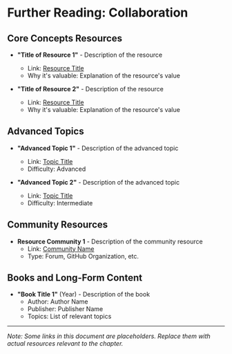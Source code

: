 # Further Reading: Collaboration

## Core Concepts Resources

* **"Title of Resource 1"** - Description of the resource
  * Link: [Resource Title](https://example.com/placeholder)
  * Why it's valuable: Explanation of the resource's value

* **"Title of Resource 2"** - Description of the resource
  * Link: [Resource Title](https://example.com/placeholder)
  * Why it's valuable: Explanation of the resource's value

## Advanced Topics

* **"Advanced Topic 1"** - Description of the advanced topic
  * Link: [Topic Title](https://example.com/placeholder)
  * Difficulty: Advanced

* **"Advanced Topic 2"** - Description of the advanced topic
  * Link: [Topic Title](https://example.com/placeholder)
  * Difficulty: Intermediate

## Community Resources

* **Resource Community 1** - Description of the community resource
  * Link: [Community Name](https://example.com/placeholder)
  * Type: Forum, GitHub Organization, etc.

## Books and Long-Form Content

* **"Book Title 1"** (Year) - Description of the book
  * Author: Author Name
  * Publisher: Publisher Name
  * Topics: List of relevant topics

---

*Note: Some links in this document are placeholders. Replace them with actual resources relevant to the chapter.*

